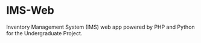 # IMS-Web
Inventory Management System (IMS) web app powered by PHP and Python for the Undergraduate Project.

